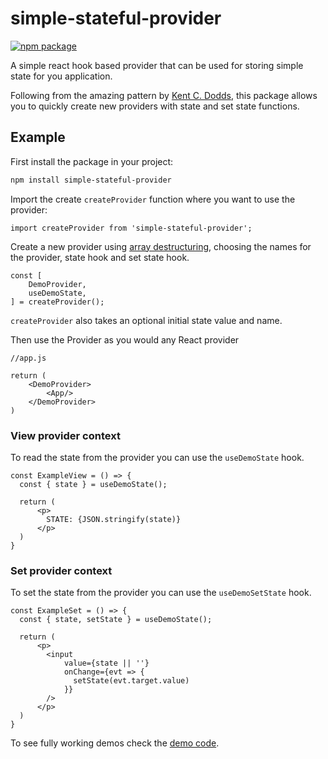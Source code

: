 # simple-stateful-provider

[![npm package][npm-badge]][npm]

A simple react hook based provider that can be used for storing simple state for you application.

Following from the amazing pattern by [Kent C. Dodds](https://kentcdodds.com/blog/how-to-use-react-context-effectively), this
package allows you to quickly create new providers with state and set state functions.

## Example

First install the package in your project:

```bash
npm install simple-stateful-provider
``` 

Import the create `createProvider` function where you want to use the provider:

```
import createProvider from 'simple-stateful-provider';
```

Create a new provider using [array destructuring](https://dev.to/sarah_chima/destructuring-assignment---arrays-16f), 
choosing the names for the provider, state hook and set state hook.

```
const [
    DemoProvider,
    useDemoState,
] = createProvider();    
```   
`createProvider` also takes an optional initial state value and name. 

Then use the Provider as you would any React provider 

```
//app.js

return (
    <DemoProvider>
        <App/>
    </DemoProvider>
)
``` 

### View provider context 

To read the state from the provider you can use the `useDemoState` hook. 

```
const ExampleView = () => {
  const { state } = useDemoState();

  return (
      <p>
        STATE: {JSON.stringify(state)}
      </p>
  )
}
```

### Set provider context 

To set the state from the provider you can use the `useDemoSetState` hook. 

```
const ExampleSet = () => {
  const { state, setState } = useDemoState();

  return (
      <p>
        <input
            value={state || ''}
            onChange={evt => {
              setState(evt.target.value)
            }}
        />
      </p>
  )
}
```
 
To see fully working demos check the [demo code](https://github.com/chrislaughlin/simple-stateful-provider/tree/master/demo/src). 

[npm-badge]: https://img.shields.io/npm/v/npm-package.png?style=flat-square
[npm]: https://www.npmjs.org/package/simple-stateful-provider

